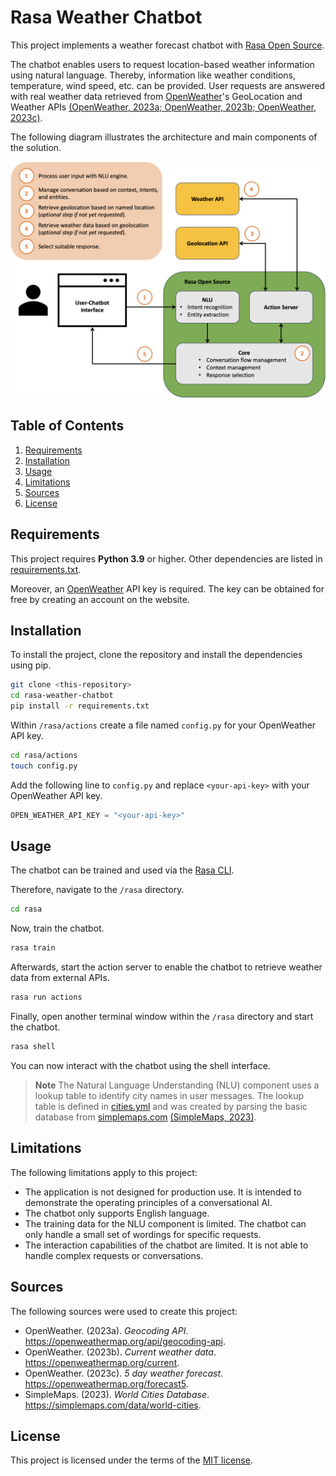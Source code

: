 # Rasa Weather Chatbot

This project implements a weather forecast chatbot with [Rasa Open Source](https://rasa.com/docs/rasa/).

The chatbot enables users to request location-based weather information using natural language. Thereby, information like weather conditions, temperature, wind speed, etc. can be provided. User requests are answered with real weather data retrieved from [OpenWeather](https://openweathermap.org/api)'s GeoLocation and Weather APIs [(OpenWeather, 2023a; OpenWeather, 2023b; OpenWeather, 2023c)](#sources).

The following diagram illustrates the architecture and main components of the solution.

![Architecture](./images/architecture.png)

## Table of Contents
1. [Requirements](#requirements)
1. [Installation](#installation)
1. [Usage](#usage)
1. [Limitations](#limitations)
1. [Sources](#sources)
1. [License](#license)

## Requirements
This project requires **Python 3.9** or higher. Other dependencies are listed in [requirements.txt](./requirements.txt).

Moreover, an [OpenWeather](https://openweathermap.org/api) API key is required. The key can be obtained for free by creating an account on the website.

## Installation
To install the project, clone the repository and install the dependencies using pip.
```bash
git clone <this-repository>
cd rasa-weather-chatbot
pip install -r requirements.txt
```

Within `/rasa/actions` create a file named `config.py` for your OpenWeather API key.
```bash
cd rasa/actions
touch config.py
```

Add the following line to `config.py` and replace `<your-api-key>` with your OpenWeather API key.
```python
OPEN_WEATHER_API_KEY = "<your-api-key>"
```

## Usage
The chatbot can be trained and used via the [Rasa CLI](https://rasa.com/docs/rasa/command-line-interface).

Therefore, navigate to the `/rasa` directory.
```bash
cd rasa
```

Now, train the chatbot.
```bash
rasa train
```

Afterwards, start the action server to enable the chatbot to retrieve weather data from external APIs.
```bash
rasa run actions
```

Finally, open another terminal window within the `/rasa` directory and start the chatbot.
```bash
rasa shell
```

You can now interact with the chatbot using the shell interface.

> **Note**
> The Natural Language Understanding (NLU) component uses a lookup table to identify city names in user messages. The lookup table is defined in [cities.yml](./rasa/data/cities.yml) and was created by parsing the basic database from [simplemaps.com](https://simplemaps.com/data/world-cities) [(SimpleMaps, 2023)](#sources).

## Limitations
The following limitations apply to this project:
- The application is not designed for production use. It is intended to demonstrate the operating principles of a conversational AI.
- The chatbot only supports English language.
- The training data for the NLU component is limited. The chatbot can only handle a small set of wordings for specific requests.
- The interaction capabilities of the chatbot are limited. It is not able to handle complex requests or conversations.

## Sources
The following sources were used to create this project:
- OpenWeather. (2023a). *Geocoding API*. https://openweathermap.org/api/geocoding-api.
- OpenWeather. (2023b). *Current weather data*. https://openweathermap.org/current.
- OpenWeather. (2023c). *5 day weather forecast*. https://openweathermap.org/forecast5.
- SimpleMaps. (2023). *World Cities Database*. https://simplemaps.com/data/world-cities.

## License
This project is licensed under the terms of the [MIT license](./LICENSE).
